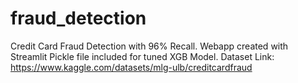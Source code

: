 # fraud_detection
Credit Card Fraud Detection with 96% Recall.
Webapp created with Streamlit
Pickle file included for tuned XGB Model.
Dataset Link: https://www.kaggle.com/datasets/mlg-ulb/creditcardfraud
